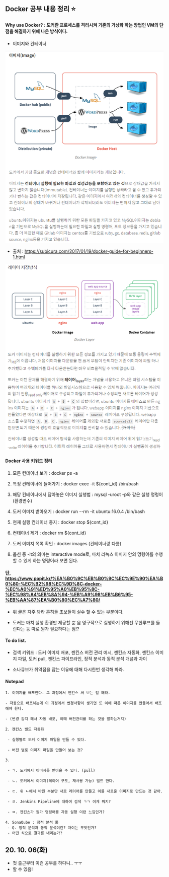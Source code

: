 ## Docker 공부 내용 정리 :star:

#### Why use Docker? : 도커란 프로세스를 격리시켜 기존의 가상화 하는 방법인 VM의 단점을 해결하기 위해 나온 방식이다.

- 이미지와 컨테이너

![Alt text](./img/img_201006.png)

- 출처 : https://subicura.com/2017/01/19/docker-guide-for-beginners-1.html

![Alt text](./img/img_2010062.png)

#### Docker 사용 키워드 정리

1. 모든 컨테이너 보기 : docker ps -a

2. 특정 컨테이너에 들어가기 : docker exec -it ${cont_id} /bin/bash

3. 해당 컨테이너에서 담아놓은 이미지 실행법 : mysql -uroot -p와 같은 실행 명령어(환경변수)

4. 도커 이미지 받아오기 : docker run --rm -it ubuntu:16.0.4 /bin/bash

5. 현재 실행 컨테이너 중지 : docker stop ${cont_id}

6. 컨테이너 제거 : docker rm ${cont_id}

7. 도커 이미지 목록 확인 : docker images (컨테이너랑 다름)

8. 옵션 중 -it의 의미는 interactive mode로, 마치 리눅스 이미지 안의 명령어를 수행할 수 있게 하는 명령어라 보면 된다.

#### 단, https://www.popit.kr/%EA%B0%9C%EB%B0%9C%EC%9E%90%EA%B0%80-%EC%B2%98%EC%9D%8C-docker-%EC%A0%91%ED%95%A0%EB%95%8C-%EC%98%A4%EB%8A%94-%EB%A9%98%EB%B6%95-%EB%AA%87%EA%B0%80%EC%A7%80/

- 위 글은 자주 봐라 흔히들 초보들이 실수 할 수 있는 부분이다.

- 도커는 마치 실행 환경만 제공할 뿐 음 영구적으로 실행하기 위해선 무한루프를 돌린다는 등 따로 뭔가 필요하다는 점!?

#### To do list.

- 검색 키워드 : 도커 이미지 배포, 젠킨스 버전 관리 예시, 젠킨스 자동화, 젠킨스 이미지 파일, 도커 pull, 젠킨스 파이프라인, 정적 분석과 동적 분석 개념과 차이

- 소나큐브가 취약점을 잡는 이유에 대해 다시한번 생각해 봐라.

#### Notepad

```
1. 이미지를 배포한다. 그 과정에서 젠킨스 써 보는 걸 해라.

- 자동으로 배포하는데 이 과정에서 변경사항이 생기면 또 이에 따른 이미지를 만들어서 배포해야 한다. 

- (변경 감지 해서 자동 배포, 이때 버전관리를 하는 것을 말하는거지)

2. 젠킨스 빌드 자동화

 - 실행별로 도커 이미지 파일을 만들 수 있다.

 - 버전 별로 이미지 파일을 만들어 보는 것?

3. 

 - ㄱ. 도커에서 이미지를 받아올 수 있다. (pull)

 - ㄴ. 도커에서 이미지(레이어 구도, 재사용 가능) 빌드 한다.

 - ㄷ. 위 ㄴ에서 바뀐 부분만 새로 레이어를 만들고 이를 새로운 이미지로 만드는 것 같아.

 - ㄹ. Jenkins Pipeline에 대하여 검색 ㄱㄱ 이게 뭐지?

 - ㅁ. 젠킨스가 뭔가 명령어를 자동 실행 이런 느낌인가?

4. SonaQube : 정적 분석 툴
 - Q. 정적 분석과 동적 분석이란? 차이는 무엇인가?
 - 어떤 식으로 결과를 내리는가?
```

## 20. 10. 06(화)

 - 첫 출근부터 이런 공부를 하다니.. ㅜㅜ
 - 할 수 있음!